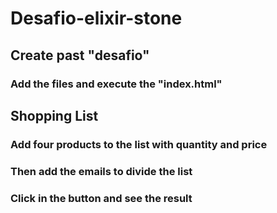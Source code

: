 # Desafio-elixir-stone 

## Create past "desafio" 
### Add the files and execute the "index.html" 

## Shopping List 
### Add four products to the list with quantity and price 
### Then add the emails to divide the list 
### Click in the button and see the result

